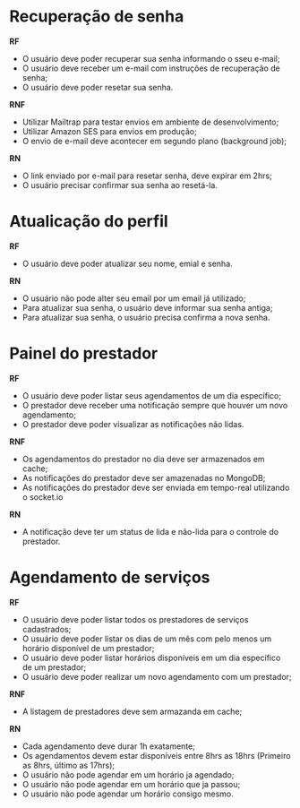 # Recuperação de senha

**RF**

- O usuário deve poder recuperar sua senha informando o sseu e-mail;
- O usuário deve receber um e-mail com instruções de recuperação de senha;
- O usuário deve poder resetar sua senha.

**RNF**

- Utilizar Mailtrap para testar envios em ambiente de desenvolvimento;
- Utilizar Amazon SES para envios em produção;
- O envio de e-mail deve acontecer em segundo plano (background job);


**RN**

- O link enviado por e-mail para resetar senha, deve expirar em 2hrs;
- O usuário precisar confirmar sua senha ao resetá-la.

# Atualicação do perfil

**RF**

- O usuário deve poder atualizar seu nome, emial e senha.

**RN**

- O usuário não pode alter seu email por um email já utilizado;
- Para atualizar sua senha, o usuário deve informar sua senha antiga;
- Para atualizar sua senha, o usuário precisa confirma a nova senha.

# Painel do prestador

**RF**

- O usuário deve poder listar seus agendamentos de um dia específico;
- O prestador deve receber uma notificação sempre que houver um novo agendamento;
- O prestador deve poder visualizar as notificações não lidas.

**RNF**

- Os agendamentos do prestador no dia deve ser armazenados em cache;
- As notificações do prestador deve ser amazenadas no MongoDB;
- As notificações do prestador deve ser enviada em tempo-real utilizando o socket.io

**RN**

- A notificação deve ter um status de lida e não-lida para o controle do prestador.

# Agendamento de serviços

**RF**

- O usuário deve poder listar todos os prestadores de serviços cadastrados;
- O usuário deve poder listar os dias de um mês com pelo menos um horário disponível de um prestador;
- O usuário deve poder listar horários disponíveis em um dia específico de um prestador;
- O usuário deve poder realizar um novo agendamento com um prestador;

**RNF**

- A listagem de prestadores deve sem armazanda em cache;

**RN**

- Cada agendamento deve durar 1h exatamente;
- Os agendamentos devem estar disponíveis entre 8hrs as 18hrs (Primeiro as 8hrs, último as 17hrs);
- O usuário não pode agendar em um horário ja agendado;
- O usuário não pode agendar em um horário que ja passou;
- O usuário não pode agendar um horário consigo mesmo.
